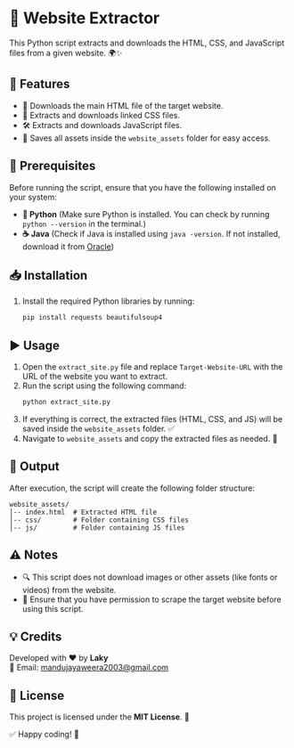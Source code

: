 # 🚀 Website Extractor

This Python script extracts and downloads the HTML, CSS, and JavaScript files from a given website. 🌍✨

## 🎯 Features
- 📜 Downloads the main HTML file of the target website.
- 🎨 Extracts and downloads linked CSS files.
- 🛠️ Extracts and downloads JavaScript files.
- 📂 Saves all assets inside the `website_assets` folder for easy access.

## 🔧 Prerequisites
Before running the script, ensure that you have the following installed on your system:
- **🐍 Python** (Make sure Python is installed. You can check by running `python --version` in the terminal.)
- **☕ Java** (Check if Java is installed using `java -version`. If not installed, download it from [Oracle](https://www.java.com/en/download/))

## 📥 Installation
1. Install the required Python libraries by running:
   ```bash
   pip install requests beautifulsoup4
   ```

## ▶️ Usage
1. Open the `extract_site.py` file and replace `Target-Website-URL` with the URL of the website you want to extract.
2. Run the script using the following command:
   ```bash
   python extract_site.py
   ```
3. If everything is correct, the extracted files (HTML, CSS, and JS) will be saved inside the `website_assets` folder. ✅
4. Navigate to `website_assets` and copy the extracted files as needed. 📁

## 📂 Output
After execution, the script will create the following folder structure:
```
website_assets/
│-- index.html  # Extracted HTML file
│-- css/        # Folder containing CSS files
│-- js/         # Folder containing JS files
```

## ⚠️ Notes
- 🔍 This script does not download images or other assets (like fonts or videos) from the website.
- 🚨 Ensure that you have permission to scrape the target website before using this script.

## 💡 Credits
Developed with ❤️ by **Laky**  
📧 Email: [mandujayaweera2003@gmail.com](mailto:mandujayaweera2003@gmail.com)

## 📜 License
This project is licensed under the **MIT License**. 📝

✅ Happy coding! 🚀